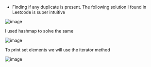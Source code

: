 
- Finding if any duplicate is present. The following solution I found in Leetcode is super intuitive

![image](https://user-images.githubusercontent.com/64318469/182032545-ebc5e914-581d-4607-912b-07485e987419.png)

I used hashmap to solve the same

![image](https://user-images.githubusercontent.com/64318469/182032571-48f6c488-f759-4651-b006-7e4911efd954.png)

To print set elements we will use the iterator method

![image](https://user-images.githubusercontent.com/64318469/184768244-865f4924-f3ff-4ff4-84ab-ab803bbf0e23.png)

